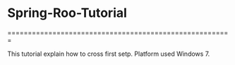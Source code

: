 # Spring-Roo-Tutorial #
=======================================================

This tutorial explain how to cross first setp. Platform used Windows 7.
